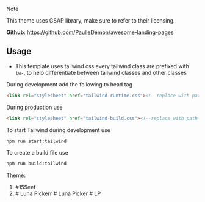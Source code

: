 
>[!NOTE]
This theme uses GSAP library, make sure to refer to their licensing.


**Github**: https://github.com/PaulleDemon/awesome-landing-pages

## Usage

* This template uses tailwind css every tailwind class are prefixed with `tw-`, to help differentiate
  between tailwind classes and other classes  

During development add the following to head tag

```html
<link rel="stylesheet" href="tailwind-runtime.css"><!--replace with path to your tailwind runtime-->
```
During production use

```html
<link rel="stylesheet" href="tailwind-build.css"><!--replace with path to your tailwind build-->
```

To start Tailwind during development use
```html
npm run start:tailwind
```

To create a build file use
```html
npm run build:tailwind
```

Theme: 
1. #155eef
2. #   L u n a   P i c k e r r 
 
 #   L u n a   P i c k e r 
 
 #   L P 
 
 